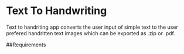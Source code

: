 

# Text To Handwriting 

Text to handriting app converts the user input of simple text to the user prefered handritten text images which can be exported as .zip or .pdf.


##Requirements

